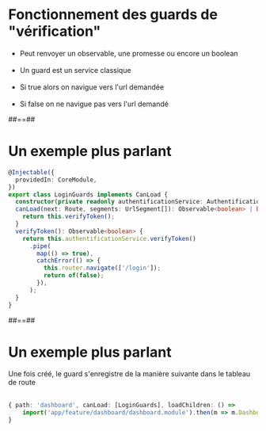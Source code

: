 <!-- .slide -->
# Fonctionnement des guards de "vérification"

- Peut renvoyer un observable, une promesse ou encore un boolean<br><br>
- Un guard est un service classique<br><br>
- Si true alors on navigue vers l'url demandée<br><br>
- Si false on ne navigue pas vers l'url demandé

##==##

<!-- .slide: class="with-code inconsolata" -->
# Un exemple plus parlant
```typescript
@Injectable({
  providedIn: CoreModule,
})
export class LoginGuards implements CanLoad {
  constructor(private readonly authentificationService: AuthentificationService, private readonly router: Router) {}
  canLoad(next: Route, segments: UrlSegment[]): Observable<boolean> | boolean {
    return this.verifyToken();
  }
  verifyToken(): Observable<boolean> {
    return this.authentificationService.verifyToken()
      .pipe(
        map(() => true),
        catchError(() => {
          this.router.navigate(['/login']);
          return of(false);
        }),
      );
  }
}
```
<!-- .element: class="big-code" -->

##==##

<!-- .slide: class="with-code inconsolata" -->
# Un exemple plus parlant

Une fois créé, le guard s'enregistre de la manière suivante dans le tableau de route
<br><br>

```typescript
{ path: 'dashboard', canLoad: [LoginGuards], loadChildren: () =>
    import('app/feature/dashboard/dashboard.module').then(m => m.DashboardModule)
}
```
<!-- .element: class="big-code" -->
